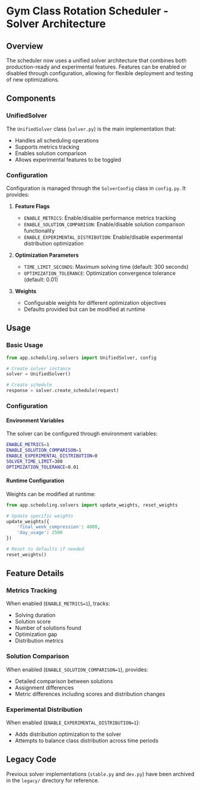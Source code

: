 # Gym Class Rotation Scheduler - Solver Architecture

## Overview

The scheduler now uses a unified solver architecture that combines both production-ready and experimental features. Features can be enabled or disabled through configuration, allowing for flexible deployment and testing of new optimizations.

## Components

### UnifiedSolver

The `UnifiedSolver` class (`solver.py`) is the main implementation that:
- Handles all scheduling operations
- Supports metrics tracking
- Enables solution comparison
- Allows experimental features to be toggled

### Configuration

Configuration is managed through the `SolverConfig` class in `config.py`. It provides:

1. **Feature Flags**
   - `ENABLE_METRICS`: Enable/disable performance metrics tracking
   - `ENABLE_SOLUTION_COMPARISON`: Enable/disable solution comparison functionality
   - `ENABLE_EXPERIMENTAL_DISTRIBUTION`: Enable/disable experimental distribution optimization

2. **Optimization Parameters**
   - `TIME_LIMIT_SECONDS`: Maximum solving time (default: 300 seconds)
   - `OPTIMIZATION_TOLERANCE`: Optimization convergence tolerance (default: 0.01)

3. **Weights**
   - Configurable weights for different optimization objectives
   - Defaults provided but can be modified at runtime

## Usage

### Basic Usage

```python
from app.scheduling.solvers import UnifiedSolver, config

# Create solver instance
solver = UnifiedSolver()

# Create schedule
response = solver.create_schedule(request)
```

### Configuration

#### Environment Variables

The solver can be configured through environment variables:
```bash
ENABLE_METRICS=1
ENABLE_SOLUTION_COMPARISON=1
ENABLE_EXPERIMENTAL_DISTRIBUTION=0
SOLVER_TIME_LIMIT=300
OPTIMIZATION_TOLERANCE=0.01
```

#### Runtime Configuration

Weights can be modified at runtime:
```python
from app.scheduling.solvers import update_weights, reset_weights

# Update specific weights
update_weights({
    'final_week_compression': 4000,
    'day_usage': 2500
})

# Reset to defaults if needed
reset_weights()
```

## Feature Details

### Metrics Tracking

When enabled (`ENABLE_METRICS=1`), tracks:
- Solving duration
- Solution score
- Number of solutions found
- Optimization gap
- Distribution metrics

### Solution Comparison

When enabled (`ENABLE_SOLUTION_COMPARISON=1`), provides:
- Detailed comparison between solutions
- Assignment differences
- Metric differences including scores and distribution changes

### Experimental Distribution

When enabled (`ENABLE_EXPERIMENTAL_DISTRIBUTION=1`):
- Adds distribution optimization to the solver
- Attempts to balance class distribution across time periods

## Legacy Code

Previous solver implementations (`stable.py` and `dev.py`) have been archived in the `legacy/` directory for reference.
